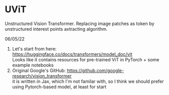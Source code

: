 # UViT
Unstructured Vision Transformer.
Replacing image patches as token by unstructured interest points axtracting algorithm.

06/05/22  
1. Let's start from here: https://huggingface.co/docs/transformers/model_doc/vit<br/>
Looks like it contains resources for pre-trained ViT in PyTorch + some example notebooks
2. Original Google's GitHub: https://github.com/google-research/vision_transformer<br/>
it is written in Jax, which I'm not familar with, so I think we should prefer using Pytorch-based model, at least for start
